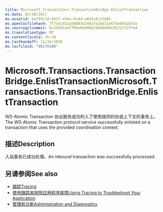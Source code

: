 ```yaml
---
title: Microsoft.Transactions.TransactionBridge.EnlistTransaction
ms.date: 03/30/2017
ms.assetid: ba793c1d-6b2f-43da-b14d-a825c6c31b01
ms.openlocfilehash: 7f7cb1431a50d83d2481fe2bb11e675e845a541e
ms.sourcegitcommit: bc293b14af795e0e999e3304dd40c0222cf2ffe4
ms.translationtype: MT
ms.contentlocale: zh-CN
ms.lasthandoff: 11/26/2020
ms.locfileid: "96270180"
---
```

# <a name="microsofttransactionstransactionbridgeenlisttransaction"></a><span data-ttu-id="fb12f-102">Microsoft.Transactions.TransactionBridge.EnlistTransaction</span><span class="sxs-lookup"><span data-stu-id="fb12f-102">Microsoft.Transactions.TransactionBridge.EnlistTransaction</span></span>

<span data-ttu-id="fb12f-103">WS-Atomic Transaction 协议服务成功列入了使用提供的协调上下文的事务上。</span><span class="sxs-lookup"><span data-stu-id="fb12f-103">The WS-Atomic Transaction protocol service successfully enlisted on a transaction that uses the provided coordination context.</span></span>  
  
## <a name="description"></a><span data-ttu-id="fb12f-104">描述</span><span class="sxs-lookup"><span data-stu-id="fb12f-104">Description</span></span>  

 <span data-ttu-id="fb12f-105">入站事务已成功处理。</span><span class="sxs-lookup"><span data-stu-id="fb12f-105">An inbound transaction was successfully processed.</span></span>  
  
## <a name="see-also"></a><span data-ttu-id="fb12f-106">另请参阅</span><span class="sxs-lookup"><span data-stu-id="fb12f-106">See also</span></span>

- [<span data-ttu-id="fb12f-107">跟踪</span><span class="sxs-lookup"><span data-stu-id="fb12f-107">Tracing</span></span>](index.md)
- [<span data-ttu-id="fb12f-108">使用跟踪来排除应用程序故障</span><span class="sxs-lookup"><span data-stu-id="fb12f-108">Using Tracing to Troubleshoot Your Application</span></span>](using-tracing-to-troubleshoot-your-application.md)
- [<span data-ttu-id="fb12f-109">管理和诊断</span><span class="sxs-lookup"><span data-stu-id="fb12f-109">Administration and Diagnostics</span></span>](../index.md)
